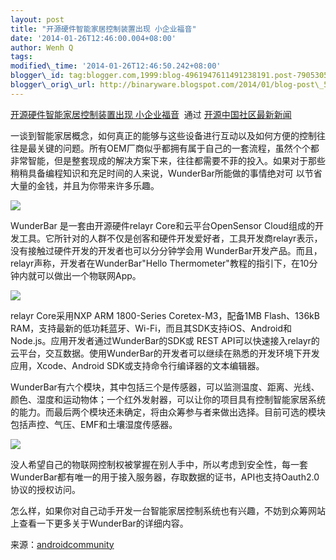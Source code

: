 ```yaml
--- 
layout: post 
title: "开源硬件智能家居控制装置出现 小企业福音" 
date: '2014-01-26T12:46:00.004+08:00' 
author: Wenh Q
tags:
modified\_time: '2014-01-26T12:46:50.242+08:00' 
blogger\_id: tag:blogger.com,1999:blog-4961947611491238191.post-7905305866940906413
blogger\_orig\_url: http://binaryware.blogspot.com/2014/01/blog-post\_5175.html
---
```

[开源硬件智能家居控制装置出现
小企业福音](http://www.oschina.net/news/48245/diy-connected-home-via-open-source-utilities)  通过
[开源中国社区最新新闻](http://www.oschina.net/?from=rss)



一谈到智能家居概念，如何真正的能够与这些设备进行互动以及如何方便的控制往往是最关键的问题。所有OEM厂商似乎都拥有属于自己的一套流程，虽然个个都
非常智能，但是整套现成的解决方案下来，往往都需要不菲的投入。如果对于那些稍稍具备编程知识和充足时间的人来说，WunderBar所能做的事情绝对可
以节省大量的金钱，并且为你带来许多乐趣。



![](https://images-blogger-opensocial.googleusercontent.com/gadgets/proxy?url=http%3A%2F%2Fstatic.oschina.net%2Fuploads%2Fimg%2F201401%2F26092518_fJSK.jpg&container=blogger&gadget=a&rewriteMime=image%2F*)



WunderBar 是一套由开源硬件relayr Core和云平台OpenSensor
Cloud组成的开发工具。它所针对的人群不仅是创客和硬件开发爱好者，工具开发商relayr表示，没有接触过硬件开发的开发者也可以分分钟学会用
WunderBar开发产品。而且，relayr声称，开发者在WunderBar"Hello
Thermometer"教程的指引下，在10分钟内就可以做出一个物联网App。



![](https://images-blogger-opensocial.googleusercontent.com/gadgets/proxy?url=http%3A%2F%2Fstatic.oschina.net%2Fuploads%2Fimg%2F201401%2F26092518_FI98.jpg&container=blogger&gadget=a&rewriteMime=image%2F*)



relayr Core采用NXP ARM 1800-Series Coretex-M3，配备1MB Flash、136kB
RAM，支持最新的低功耗蓝牙、Wi-Fi，而且其SDK支持iOS、Android和Node.js。应用开发者通过WunderBar的SDK或
REST
API可以快速接入relayr的云平台，交互数据。使用WunderBar的开发者可以继续在熟悉的开发环境下开发应用，Xcode、Android
SDK或支持命令行编译器的文本编辑器。



WunderBar有六个模块，其中包括三个是传感器，可以监测温度、距离、光线、颜色、湿度和运动物体；一个红外发射器，可以让你的项目具有控制智能家居系统的能力。而最后两个模块还未确定，将由众筹参与者来做出选择。目前可选的模块包括声控、气压、EMF和土壤湿度传感器。



![](https://images-blogger-opensocial.googleusercontent.com/gadgets/proxy?url=http%3A%2F%2Fstatic.oschina.net%2Fuploads%2Fimg%2F201401%2F26092518_9eb4.jpg&container=blogger&gadget=a&rewriteMime=image%2F*)



没人希望自己的物联网控制权被掌握在别人手中，所以考虑到安全性，每一套WunderBar都有唯一的用于接入服务器，存取数据的证书，API也支持Oauth2.0协议的授权访问。



怎么样，如果你对自己动手开发一台智能家居控制系统也有兴趣，不妨到众筹网站上查看一下更多关于WunderBar的详细内容。



来源：[androidcommunity](http://androidcommunity.com/wunderbar-promises-a-diy-connected-home-via-open-source-utilities-20140122/)
